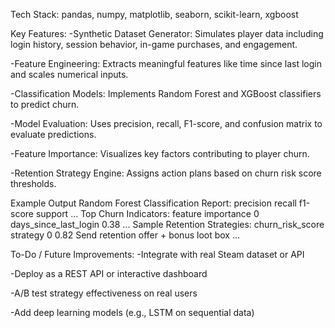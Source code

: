 Tech Stack:
pandas, numpy, matplotlib, seaborn, scikit-learn, xgboost

Key Features:
-Synthetic Dataset Generator: Simulates player data including login history, session behavior, in-game purchases, and engagement.

-Feature Engineering: Extracts meaningful features like time since last login and scales numerical inputs.

-Classification Models: Implements Random Forest and XGBoost classifiers to predict churn.

-Model Evaluation: Uses precision, recall, F1-score, and confusion matrix to evaluate predictions.

-Feature Importance: Visualizes key factors contributing to player churn.

-Retention Strategy Engine: Assigns action plans based on churn risk score thresholds.


Example Output
Random Forest Classification Report:
              precision    recall  f1-score   support
...
Top Churn Indicators:
        feature     importance
0   days_since_last_login    0.38
...
Sample Retention Strategies:
  churn_risk_score                 strategy
0             0.82  Send retention offer + bonus loot box
...


To-Do / Future Improvements:
-Integrate with real Steam dataset or API

-Deploy as a REST API or interactive dashboard

-A/B test strategy effectiveness on real users

-Add deep learning models (e.g., LSTM on sequential data)
